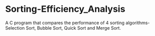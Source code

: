 # Sorting-Efficiency_Analysis
A C program that compares the performance of 4 sorting algorithms- Selection Sort, Bubble Sort, Quick Sort and Merge Sort.
